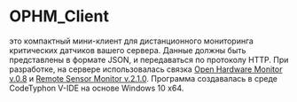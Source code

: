 # OPHM_Client
это компактный мини-клиент для дистанционного мониторинга критических датчиков вашего сервера. Данные должны быть представлены в формате JSON, и передаваться по протоколу HTTP.  При разработке, на сервере использовалась связка [Open Hardware Monitor v.0.8](http://openhardwaremonitor.org/) и [Remote Sensor Monitor v.2.1.0](https://forums.aida64.com/topic/1619-remote-sensor-monitor-a-restful-web-server/).  Программа создавалась в среде CodeTyphon V-IDE на основе Windows 10 x64.